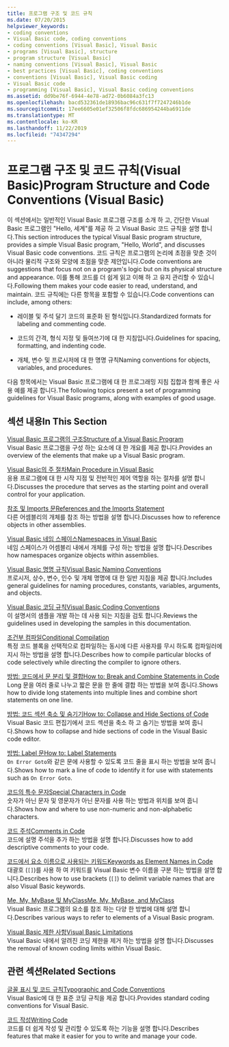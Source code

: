 ```yaml
---
title: 프로그램 구조 및 코드 규칙
ms.date: 07/20/2015
helpviewer_keywords:
- coding conventions
- Visual Basic code, coding conventions
- coding conventions [Visual Basic], Visual Basic
- programs [Visual Basic], structure
- program structure [Visual Basic]
- naming conventions [Visual Basic], Visual Basic
- best practices [Visual Basic], coding conventions
- conventions [Visual Basic], Visual Basic coding
- Visual Basic code
- programming [Visual Basic], Visual Basic coding conventions
ms.assetid: dd9be76f-6944-4e78-ad72-0b6084a3fc13
ms.openlocfilehash: bacd532361de18936bac96c631f7f7247246b1de
ms.sourcegitcommit: 17ee6605e01ef32506f8fdc686954244ba6911de
ms.translationtype: MT
ms.contentlocale: ko-KR
ms.lasthandoff: 11/22/2019
ms.locfileid: "74347294"
---
```

# <a name="program-structure-and-code-conventions-visual-basic"></a><span data-ttu-id="582e9-102">프로그램 구조 및 코드 규칙(Visual Basic)</span><span class="sxs-lookup"><span data-stu-id="582e9-102">Program Structure and Code Conventions (Visual Basic)</span></span>
<span data-ttu-id="582e9-103">이 섹션에서는 일반적인 Visual Basic 프로그램 구조를 소개 하 고, 간단한 Visual Basic 프로그램인 "Hello, 세계"를 제공 하 고 Visual Basic 코드 규칙을 설명 합니다.</span><span class="sxs-lookup"><span data-stu-id="582e9-103">This section introduces the typical Visual Basic program structure, provides a simple Visual Basic program, "Hello, World", and discusses Visual Basic code conventions.</span></span> <span data-ttu-id="582e9-104">코드 규칙은 프로그램의 논리에 초점을 맞춘 것이 아니라 물리적 구조와 모양에 초점을 맞춘 제안입니다.</span><span class="sxs-lookup"><span data-stu-id="582e9-104">Code conventions are suggestions that focus not on a program's logic but on its physical structure and appearance.</span></span> <span data-ttu-id="582e9-105">이를 통해 코드를 더 쉽게 읽고 이해 하 고 유지 관리할 수 있습니다.</span><span class="sxs-lookup"><span data-stu-id="582e9-105">Following them makes your code easier to read, understand, and maintain.</span></span> <span data-ttu-id="582e9-106">코드 규칙에는 다른 항목을 포함할 수 있습니다.</span><span class="sxs-lookup"><span data-stu-id="582e9-106">Code conventions can include, among others:</span></span>  
  
- <span data-ttu-id="582e9-107">레이블 및 주석 달기 코드의 표준화 된 형식입니다.</span><span class="sxs-lookup"><span data-stu-id="582e9-107">Standardized formats for labeling and commenting code.</span></span>  
  
- <span data-ttu-id="582e9-108">코드의 간격, 형식 지정 및 들여쓰기에 대 한 지침입니다.</span><span class="sxs-lookup"><span data-stu-id="582e9-108">Guidelines for spacing, formatting, and indenting code.</span></span>  
  
- <span data-ttu-id="582e9-109">개체, 변수 및 프로시저에 대 한 명명 규칙</span><span class="sxs-lookup"><span data-stu-id="582e9-109">Naming conventions for objects, variables, and procedures.</span></span>  
  
 <span data-ttu-id="582e9-110">다음 항목에서는 Visual Basic 프로그램에 대 한 프로그래밍 지침 집합과 함께 좋은 사용 예를 제공 합니다.</span><span class="sxs-lookup"><span data-stu-id="582e9-110">The following topics present a set of programming guidelines for Visual Basic programs, along with examples of good usage.</span></span>  
  
## <a name="in-this-section"></a><span data-ttu-id="582e9-111">섹션 내용</span><span class="sxs-lookup"><span data-stu-id="582e9-111">In This Section</span></span>  
 [<span data-ttu-id="582e9-112">Visual Basic 프로그램의 구조</span><span class="sxs-lookup"><span data-stu-id="582e9-112">Structure of a Visual Basic Program</span></span>](../../../visual-basic/programming-guide/program-structure/structure-of-a-visual-basic-program.md)  
 <span data-ttu-id="582e9-113">Visual Basic 프로그램을 구성 하는 요소에 대 한 개요를 제공 합니다.</span><span class="sxs-lookup"><span data-stu-id="582e9-113">Provides an overview of the elements that make up a Visual Basic program.</span></span>  
  
 [<span data-ttu-id="582e9-114">Visual Basic의 주 절차</span><span class="sxs-lookup"><span data-stu-id="582e9-114">Main Procedure in Visual Basic</span></span>](../../../visual-basic/programming-guide/program-structure/main-procedure.md)  
 <span data-ttu-id="582e9-115">응용 프로그램에 대 한 시작 지점 및 전반적인 제어 역할을 하는 절차를 설명 합니다.</span><span class="sxs-lookup"><span data-stu-id="582e9-115">Discusses the procedure that serves as the starting point and overall control for your application.</span></span>  
  
 [<span data-ttu-id="582e9-116">참조 및 Imports 문</span><span class="sxs-lookup"><span data-stu-id="582e9-116">References and the Imports Statement</span></span>](../../../visual-basic/programming-guide/program-structure/references-and-the-imports-statement.md)  
 <span data-ttu-id="582e9-117">다른 어셈블리의 개체를 참조 하는 방법을 설명 합니다.</span><span class="sxs-lookup"><span data-stu-id="582e9-117">Discusses how to reference objects in other assemblies.</span></span>  
  
 [<span data-ttu-id="582e9-118">Visual Basic 네임 스페이스</span><span class="sxs-lookup"><span data-stu-id="582e9-118">Namespaces in Visual Basic</span></span>](../../../visual-basic/programming-guide/program-structure/namespaces.md)  
 <span data-ttu-id="582e9-119">네임 스페이스가 어셈블리 내에서 개체를 구성 하는 방법을 설명 합니다.</span><span class="sxs-lookup"><span data-stu-id="582e9-119">Describes how namespaces organize objects within assemblies.</span></span>  
  
 [<span data-ttu-id="582e9-120">Visual Basic 명명 규칙</span><span class="sxs-lookup"><span data-stu-id="582e9-120">Visual Basic Naming Conventions</span></span>](../../../visual-basic/programming-guide/program-structure/naming-conventions.md)  
 <span data-ttu-id="582e9-121">프로시저, 상수, 변수, 인수 및 개체 명명에 대 한 일반 지침을 제공 합니다.</span><span class="sxs-lookup"><span data-stu-id="582e9-121">Includes general guidelines for naming procedures, constants, variables, arguments, and objects.</span></span>  
  
 [<span data-ttu-id="582e9-122">Visual Basic 코딩 규칙</span><span class="sxs-lookup"><span data-stu-id="582e9-122">Visual Basic Coding Conventions</span></span>](../../../visual-basic/programming-guide/program-structure/coding-conventions.md)  
 <span data-ttu-id="582e9-123">이 설명서의 샘플을 개발 하는 데 사용 되는 지침을 검토 합니다.</span><span class="sxs-lookup"><span data-stu-id="582e9-123">Reviews the guidelines used in developing the samples in this documentation.</span></span>  
  
 [<span data-ttu-id="582e9-124">조건부 컴파일</span><span class="sxs-lookup"><span data-stu-id="582e9-124">Conditional Compilation</span></span>](../../../visual-basic/programming-guide/program-structure/conditional-compilation.md)  
 <span data-ttu-id="582e9-125">특정 코드 블록을 선택적으로 컴파일하는 동시에 다른 사용자를 무시 하도록 컴파일러에 지시 하는 방법을 설명 합니다.</span><span class="sxs-lookup"><span data-stu-id="582e9-125">Describes how to compile particular blocks of code selectively while directing the compiler to ignore others.</span></span>  
  
 [<span data-ttu-id="582e9-126">방법: 코드에서 문 분리 및 결합</span><span class="sxs-lookup"><span data-stu-id="582e9-126">How to: Break and Combine Statements in Code</span></span>](../../../visual-basic/programming-guide/program-structure/how-to-break-and-combine-statements-in-code.md)  
 <span data-ttu-id="582e9-127">Long 문을 여러 줄로 나누고 짧은 문을 한 줄에 결합 하는 방법을 보여 줍니다.</span><span class="sxs-lookup"><span data-stu-id="582e9-127">Shows how to divide long statements into multiple lines and combine short statements on one line.</span></span>  
  
 [<span data-ttu-id="582e9-128">방법: 코드 섹션 축소 및 숨기기</span><span class="sxs-lookup"><span data-stu-id="582e9-128">How to: Collapse and Hide Sections of Code</span></span>](../../../visual-basic/programming-guide/program-structure/how-to-collapse-and-hide-sections-of-code.md)  
 <span data-ttu-id="582e9-129">Visual Basic 코드 편집기에서 코드 섹션을 축소 하 고 숨기는 방법을 보여 줍니다.</span><span class="sxs-lookup"><span data-stu-id="582e9-129">Shows how to collapse and hide sections of code in the Visual Basic code editor.</span></span>  
  
 [<span data-ttu-id="582e9-130">방법: Label 문</span><span class="sxs-lookup"><span data-stu-id="582e9-130">How to: Label Statements</span></span>](../../../visual-basic/programming-guide/program-structure/how-to-label-statements.md)  
 <span data-ttu-id="582e9-131">`On Error Goto`와 같은 문에 사용할 수 있도록 코드 줄을 표시 하는 방법을 보여 줍니다.</span><span class="sxs-lookup"><span data-stu-id="582e9-131">Shows how to mark a line of code to identify it for use with statements such as `On Error Goto`.</span></span>  
  
 [<span data-ttu-id="582e9-132">코드의 특수 문자</span><span class="sxs-lookup"><span data-stu-id="582e9-132">Special Characters in Code</span></span>](../../../visual-basic/programming-guide/program-structure/special-characters-in-code.md)  
 <span data-ttu-id="582e9-133">숫자가 아닌 문자 및 영문자가 아닌 문자를 사용 하는 방법과 위치를 보여 줍니다.</span><span class="sxs-lookup"><span data-stu-id="582e9-133">Shows how and where to use non-numeric and non-alphabetic characters.</span></span>  
  
 [<span data-ttu-id="582e9-134">코드 주석</span><span class="sxs-lookup"><span data-stu-id="582e9-134">Comments in Code</span></span>](../../../visual-basic/programming-guide/program-structure/comments-in-code.md)  
 <span data-ttu-id="582e9-135">코드에 설명 주석을 추가 하는 방법을 설명 합니다.</span><span class="sxs-lookup"><span data-stu-id="582e9-135">Discusses how to add descriptive comments to your code.</span></span>  
  
 [<span data-ttu-id="582e9-136">코드에서 요소 이름으로 사용되는 키워드</span><span class="sxs-lookup"><span data-stu-id="582e9-136">Keywords as Element Names in Code</span></span>](../../../visual-basic/programming-guide/program-structure/keywords-as-element-names-in-code.md)  
 <span data-ttu-id="582e9-137">대괄호 (`[]`)를 사용 하 여 키워드를 Visual Basic 변수 이름을 구분 하는 방법을 설명 합니다.</span><span class="sxs-lookup"><span data-stu-id="582e9-137">Describes how to use brackets (`[]`) to delimit variable names that are also Visual Basic keywords.</span></span>  
  
 [<span data-ttu-id="582e9-138">Me, My, MyBase 및 MyClass</span><span class="sxs-lookup"><span data-stu-id="582e9-138">Me, My, MyBase, and MyClass</span></span>](../../../visual-basic/programming-guide/program-structure/me-my-mybase-and-myclass.md)  
 <span data-ttu-id="582e9-139">Visual Basic 프로그램의 요소를 참조 하는 다양 한 방법에 대해 설명 합니다.</span><span class="sxs-lookup"><span data-stu-id="582e9-139">Describes various ways to refer to elements of a Visual Basic program.</span></span>  
  
 [<span data-ttu-id="582e9-140">Visual Basic 제한 사항</span><span class="sxs-lookup"><span data-stu-id="582e9-140">Visual Basic Limitations</span></span>](../../../visual-basic/programming-guide/program-structure/limitations.md)  
 <span data-ttu-id="582e9-141">Visual Basic 내에서 알려진 코딩 제한을 제거 하는 방법을 설명 합니다.</span><span class="sxs-lookup"><span data-stu-id="582e9-141">Discusses the removal of known coding limits within Visual Basic.</span></span>  
  
## <a name="related-sections"></a><span data-ttu-id="582e9-142">관련 섹션</span><span class="sxs-lookup"><span data-stu-id="582e9-142">Related Sections</span></span>  
 [<span data-ttu-id="582e9-143">글꼴 표시 및 코드 규칙</span><span class="sxs-lookup"><span data-stu-id="582e9-143">Typographic and Code Conventions</span></span>](../../../visual-basic/language-reference/typographic-and-code-conventions.md)  
 <span data-ttu-id="582e9-144">Visual Basic에 대 한 표준 코딩 규칙을 제공 합니다.</span><span class="sxs-lookup"><span data-stu-id="582e9-144">Provides standard coding conventions for Visual Basic.</span></span>  
  
 [<span data-ttu-id="582e9-145">코드 작성</span><span class="sxs-lookup"><span data-stu-id="582e9-145">Writing Code</span></span>](/visualstudio/ide/writing-code-in-the-code-and-text-editor)  
 <span data-ttu-id="582e9-146">코드를 더 쉽게 작성 및 관리할 수 있도록 하는 기능을 설명 합니다.</span><span class="sxs-lookup"><span data-stu-id="582e9-146">Describes features that make it easier for you to write and manage your code.</span></span>
